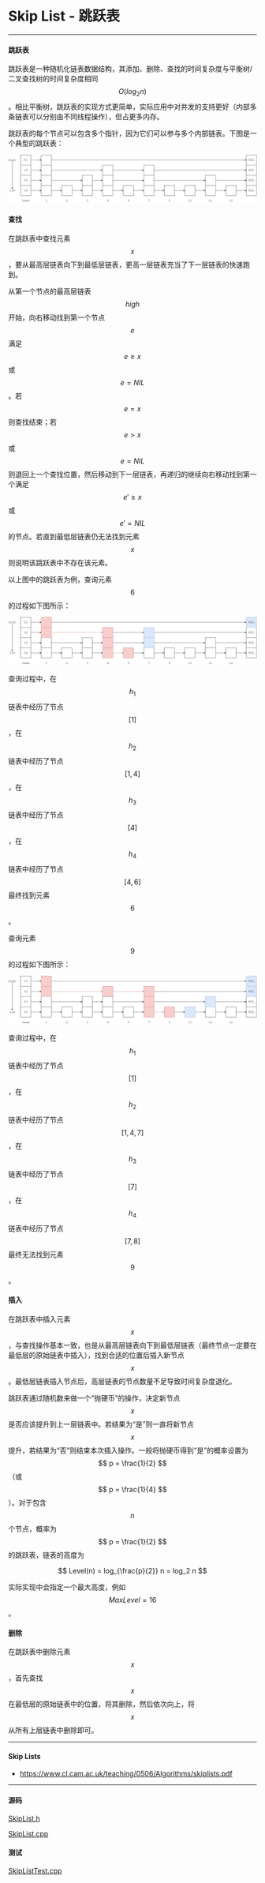 <script type="text/javascript" src="https://cdnjs.cloudflare.com/ajax/libs/mathjax/2.7.1/MathJax.js?config=TeX-AMS-MML_HTMLorMML"></script>

# Skip List - 跳跃表

--------

#### 跳跃表

跳跃表是一种随机化链表数据结构，其添加、删除、查找的时间复杂度与平衡树/二叉查找树的时间复杂度相同$$ O(log_2 n) $$。相比平衡树，跳跃表的实现方式更简单，实际应用中对并发的支持更好（内部多条链表可以分别由不同线程操作），但占更多内存。

跳跃表的每个节点可以包含多个指针，因为它们可以参与多个内部链表。下图是一个典型的跳跃表：

![SkipList1.png](../res/SkipList1.png)

#### 查找

在跳跃表中查找元素$$ x $$，要从最高层链表向下到最低层链表，更高一层链表充当了下一层链表的快速跑到。

从第一个节点的最高层链表$$ high $$开始，向右移动找到第一个节点$$ e $$满足$$ e \geq x $$或$$ e = NIL $$。若$$ e = x $$则查找结束；若$$ e \gt x $$或$$ e = NIL $$则退回上一个查找位置，然后移动到下一层链表，再递归的继续向右移动找到第一个满足$$ e' \geq x $$或$$ e' = NIL $$的节点。若直到最低层链表仍无法找到元素$$ x $$则说明该跳跃表中不存在该元素。

以上图中的跳跃表为例，查询元素$$ 6 $$的过程如下图所示：

![SkipList2.png](../res/SkipList2.png)

查询过程中，在$$ h_{1} $$链表中经历了节点$$ [1] $$，在$$ h_{2} $$链表中经历了节点$$ [1, 4] $$，在$$ h_{3} $$链表中经历了节点$$ [4] $$，在$$ h_{4} $$链表中经历了节点$$ [4, 6] $$最终找到元素$$ 6 $$。

查询元素$$ 9 $$的过程如下图所示：

![SkipList3.png](../res/SkipList3.png)

查询过程中，在$$ h_{1} $$链表中经历了节点$$ [1] $$，在$$ h_{2} $$链表中经历了节点$$ [1, 4, 7] $$，在$$ h_{3} $$链表中经历了节点$$ [7] $$，在$$ h_{4} $$链表中经历了节点$$ [7, 8] $$最终无法找到元素$$ 9 $$。

#### 插入

在跳跃表中插入元素$$ x $$，与查找操作基本一致，也是从最高层链表向下到最低层链表（最终节点一定要在最低层的原始链表中插入），找到合适的位置后插入新节点$$ x $$。最低层链表插入节点后，高层链表的节点数量不足导致时间复杂度退化。

跳跃表通过随机数来做一个“抛硬币”的操作，决定新节点$$ x $$是否应该提升到上一层链表中。若结果为“是”则一直将新节点$$ x $$提升，若结果为“否”则结束本次插入操作。一般将抛硬币得到“是”的概率设置为$$ p = \frac{1}{2} $$（或$$ p = \frac{1}{4} $$）。对于包含$$ n $$个节点，概率为$$ p = \frac{1}{2} $$的跳跃表，链表的高度为

$$
Level(n) = log_{\frac{p}{2}} n = log_2 n
$$

实际实现中会指定一个最大高度，例如$$ MaxLevel = 16 $$。

#### 删除

在跳跃表中删除元素$$ x $$，首先查找$$ x $$在最低层的原始链表中的位置，将其删除，然后依次向上，将$$ x $$从所有上层链表中删除即可。

--------

#### Skip Lists

* https://www.cl.cam.ac.uk/teaching/0506/Algorithms/skiplists.pdf

--------

#### 源码

[SkipList.h](https://github.com/linrongbin16/Way-to-Algorithm/blob/master/src/DataStructure/SkipList.h)

[SkipList.cpp](https://github.com/linrongbin16/Way-to-Algorithm/blob/master/src/DataStructure/SkipList.cpp)

#### 测试

[SkipListTest.cpp](https://github.com/linrongbin16/Way-to-Algorithm/blob/master/src/DataStructure/SkipListTest.cpp)


